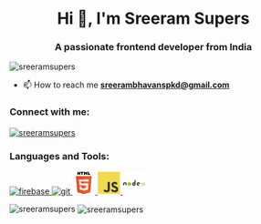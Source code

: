 <h1 align="center">Hi 👋, I'm Sreeram Supers</h1>
<h3 align="center">A passionate frontend developer from India</h3>

<p align="left"> <img src="https://komarev.com/ghpvc/?username=sreeramsupers&label=Profile%20views&color=0e75b6&style=flat" alt="sreeramsupers" /> </p>

- 📫 How to reach me **sreerambhavanspkd@gmail.com**

<h3 align="left">Connect with me:</h3>
<p align="left">
<a href="https://codepen.io/sreeramsupers" target="blank"><img align="center" src="https://raw.githubusercontent.com/rahuldkjain/github-profile-readme-generator/master/src/images/icons/Social/codepen.svg" alt="sreeramsupers" height="30" width="40" /></a>
</p>

<h3 align="left">Languages and Tools:</h3>
<p align="left"> <a href="https://firebase.google.com/" target="_blank"> <img src="https://www.vectorlogo.zone/logos/firebase/firebase-icon.svg" alt="firebase" width="40" height="40"/> </a> <a href="https://git-scm.com/" target="_blank"> <img src="https://www.vectorlogo.zone/logos/git-scm/git-scm-icon.svg" alt="git" width="40" height="40"/> </a> <a href="https://www.w3.org/html/" target="_blank"> <img src="https://raw.githubusercontent.com/devicons/devicon/master/icons/html5/html5-original-wordmark.svg" alt="html5" width="40" height="40"/> </a> <a href="https://developer.mozilla.org/en-US/docs/Web/JavaScript" target="_blank"> <img src="https://raw.githubusercontent.com/devicons/devicon/master/icons/javascript/javascript-original.svg" alt="javascript" width="40" height="40"/> </a> <a href="https://nodejs.org" target="_blank"> <img src="https://raw.githubusercontent.com/devicons/devicon/master/icons/nodejs/nodejs-original-wordmark.svg" alt="nodejs" width="40" height="40"/> </a> </p>

<p><img align="left" src="https://github-readme-stats.vercel.app/api/top-langs?username=sreeramsupers&show_icons=true&locale=en&layout=compact" alt="sreeramsupers" /></p>

<p>&nbsp;<img align="center" src="https://github-readme-stats.vercel.app/api?username=sreeramsupers&show_icons=true&locale=en" alt="sreeramsupers" /></p>
